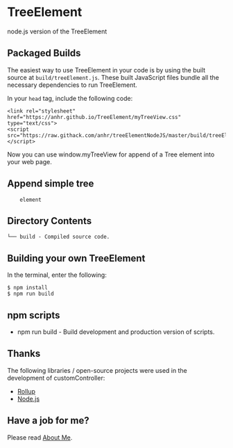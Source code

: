 ﻿# TreeElement
node.js version of the TreeElement


## Packaged Builds
The easiest way to use TreeElement in your code is by using the built source at `build/treeElement.js`. These built JavaScript files bundle all the necessary dependencies to run TreeElement.

In your `head` tag, include the following code:
```
<link rel="stylesheet" href="https://anhr.github.io/TreeElement/myTreeView.css" type="text/css">
<script src="https://raw.githack.com/anhr/treeElementNodeJS/master/build/treeElement.js"></script>
```

Now you can use window.myTreeView for append of a Tree element into your web page.

## Append simple tree 

```
	element
```

## Directory Contents

```
└── build - Compiled source code.
```

## Building your own TreeElement

In the terminal, enter the following:

```
$ npm install
$ npm run build
```

## npm scripts

- npm run build - Build development and production version of scripts.

## Thanks
The following libraries / open-source projects were used in the development of customController:
 * [Rollup](https://rollupjs.org)
 * [Node.js](http://nodejs.org/)

 ## Have a job for me?
Please read [About Me](https://anhr.github.io/AboutMe/).
